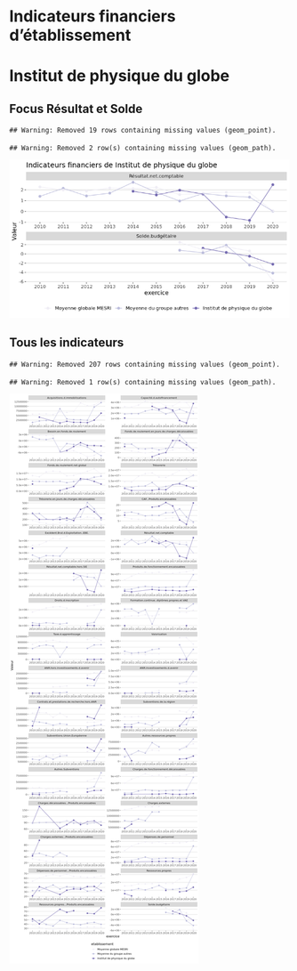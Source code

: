 Indicateurs financiers d’établissement
================

# Institut de physique du globe

## Focus Résultat et Solde

    ## Warning: Removed 19 rows containing missing values (geom_point).

    ## Warning: Removed 2 row(s) containing missing values (geom_path).

![](institut_de_physique_du_globe_files/figure-gfm/etab.focus-1.png)<!-- -->

## Tous les indicateurs

    ## Warning: Removed 207 rows containing missing values (geom_point).

    ## Warning: Removed 1 row(s) containing missing values (geom_path).

![](institut_de_physique_du_globe_files/figure-gfm/etab-1.png)<!-- -->
